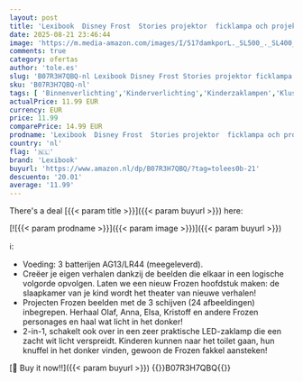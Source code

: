 ```yaml
---
layout: post
title: 'Lexibook  Disney Frost  Stories projektor  ficklampa och projektor med 3 skivor  24 bilder  skapa dina egna berättelser  blå/lila  LTC050FZ'
date: 2025-08-21 23:46:44
image: 'https://m.media-amazon.com/images/I/517damkporL._SL500_._SL400_.jpg'
comments: true
category: ofertas
author: 'tole.es'
slug: 'B07R3H7QBQ-nl Lexibook Disney Frost Stories projektor ficklampa och...'
sku: 'B07R3H7QBQ-nl'
tags: [ 'Binnenverlichting','Kinderverlichting','Kinderzaklampen','Klussen & gereedschap','Verlichting','lexibook','🇳🇱', ]
actualPrice: 11.99 EUR
currency: EUR
price: 11.99
comparePrice: 14.99 EUR
prodname: 'Lexibook  Disney Frost  Stories projektor  ficklampa och projektor med 3 skivor  24 bilder  skapa dina egna berättelser  blå/lila  LTC050FZ'
country: 'nl'
flag: '🇳🇱'
brand: 'Lexibook'
buyurl: 'https://www.amazon.nl/dp/B07R3H7QBQ/?tag=tolees0b-21'
descuento: '20.01'
average: '11.99'
---
```


There's a deal [{{< param title >}}]({{< param buyurl >}})  here:

[![{{< param prodname >}}]({{< param image >}})]({{< param buyurl >}})

ℹ️:

- Voeding: 3 batterijen AG13/LR44 (meegeleverd).
- Creëer je eigen verhalen dankzij de beelden die elkaar in een logische volgorde opvolgen. Laten we een nieuw Frozen hoofdstuk maken: de slaapkamer van je kind wordt het theater van nieuwe verhalen!
- Projecten Frozen beelden met de 3 schijven (24 afbeeldingen) inbegrepen. Herhaal Olaf, Anna, Elsa, Kristoff en andere Frozen personages en haal wat licht in het donker!
- 2-in-1, schakelt ook over in een zeer praktische LED-zaklamp die een zacht wit licht verspreidt. Kinderen kunnen naar het toilet gaan, hun knuffel in het donker vinden, gewoon de Frozen fakkel aansteken!

[🛒 Buy it now!!]({{< param buyurl >}})
{{<world>}}B07R3H7QBQ{{</world>}}
